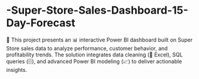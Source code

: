 # -Super-Store-Sales-Dashboard-15-Day-Forecast
📌 This project presents an 📊 interactive Power BI dashboard built on Super Store sales data to analyze performance, customer behavior, and profitability trends. The solution integrates data cleaning (🧹 Excel), SQL queries (🗄️), and advanced Power BI modeling (📈) to deliver actionable insights.
